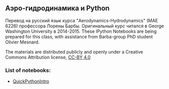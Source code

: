 
## Аэро-гидродинамика и Python

Перевод на русский язык курса "Aerodynamics-Hydrodynamics" (MAE 6226) профессора Лорены Барбы. Оригинальный курс читался в George Washington University в 2014-2015.
These IPython Notebooks are being prepared for this class, with assistance from Barba-group PhD student Olivier Mesnard.

The materials are distributed publicly and openly under a Creative Commons Attribution license, [CC-BY 4.0](https://creativecommons.org/licenses/by/4.0/)

### List of notebooks:

* [QuickPythonIntro](http://nbviewer.ipython.org/urls/github.com/ikursakov/ru_AeroPython/tree/master/lessons%255C00_Lesson00_QuickPythonIntro.ipynb)
